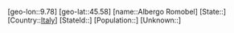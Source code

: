 ﻿---
location: [45.58,9.78]
type: City
tags:
- geo/City


SpocWebEntityId: 28714
isDeleted: false
confidential: public

---
[geo-lon::9.78]
[geo-lat::45.58]
[name::Albergo Romobel]
[State::]
[Country::[Italy](geo/Continent/Europe/Italy.md)]
[StateId::]
[Population::]
[Unknown::]

